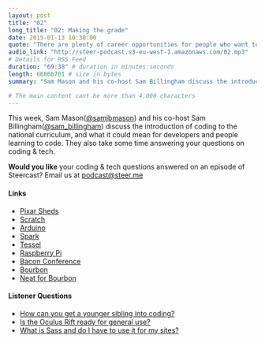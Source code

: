 ```yaml
---
layout: post
title: "02"
long_title: "02: Making the grade"
date: 2015-01-13 10:30:00
quote: "There are plenty of career opportunities for people who want to learn to code"
audio_link: "http://steer-podcast.s3-eu-west-1.amazonaws.com/02.mp3"
# Details for RSS Feed
duration: "69:38" # duration in minutes:seconds
length: 66866701 # size in bytes
summary: "Sam Mason and his co-host Sam Billingham discuss the introduction of coding to the national curriculum, and what it could mean for developers and people learning to code. They also take some time answering your questions on coding & tech." # Short description of the episode

# The main content cant be more than 4,000 characters
---
```

This week, Sam Mason([@samjbmason](https://twitter.com/samjbmason)) and his co-host Sam Billingham([@sam_billingham](https://twitter.com/sam_billingham)) discuss the introduction of coding to the national curriculum, and what it could mean for developers and people learning to code. They also take some time answering your questions on coding & tech.

**Would you like** your coding & tech questions answered on an episode of Steercast? Email us at [podcast@steer.me](mailto:podcast@steer.me)

#### Links
- [Pixar Sheds](http://www.eosinteriors.co.uk/things-we-like/pixar-they-work-in-a-shed/)
- [Scratch](http://scratch.mit.edu/)
- [Arduino](http://www.arduino.cc/)
- [Spark](https://www.spark.io/)
- [Tessel](https://tessel.io/)
- [Raspberry Pi](http://www.raspberrypi.org/)
- [Bacon Conference](http://devslovebacon.com/)
- [Bourbon](http://bourbon.io/)
- [Neat for Bourbon](http://neat.bourbon.io/)

#### Listener Questions
- [How can you get a younger sibling into coding?](#t=42:40)
- [Is the Oculus Rift ready for general use?](#t=52:55)
- [What is Sass and do I have to use it for my sites?](#t=61:32)
